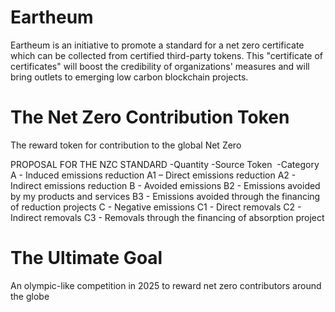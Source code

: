 # Eartheum
Eartheum is an initiative to promote a standard for a net zero certificate which can be collected from certified third-party tokens. This "certificate of certificates" will boost the credibility of organizations' measures and will bring outlets to emerging low carbon blockchain projects.

# The Net Zero Contribution Token
The reward token for contribution to the global Net Zero

PROPOSAL FOR THE NZC STANDARD
-Quantity​
-Source Token ​
-Category​
  A - Induced emissions reduction​
    A1 – Direct emissions reduction​
    A2 - Indirect emissions reduction​
  B - Avoided emissions​
    B2 - Emissions avoided by my products and services
    B3 - Emissions avoided through the financing of reduction projects
  C - Negative emissions
    C1 - Direct removals
    C2 - Indirect removals
    C3 - Removals through the financing of absorption project

# The Ultimate Goal
An olympic-like competition in 2025 to reward net zero contributors around the globe

